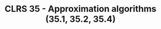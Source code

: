 ---
title: "CLRS 35 - Approximation algorithms (35.1, 35.2, 35.4)"
published: true
morea_id: reading-cormen-35
morea_summary: "Vertex cover algorithm, traveling salesman problem, randomization and linear programming"
morea_type: reading
morea_sort_order: 4
morea_url: http://mitpress.mit.edu/books/introduction-algorithms
morea_labels:
 - Textbook
 - 23 pages
---